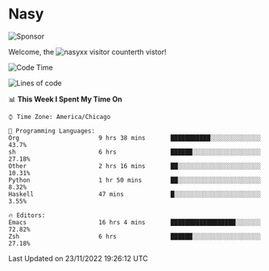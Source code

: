 # Nasy

<!--
<p align="center">
<img height="200" src="https://github-readme-stats.vercel.app/api?username=nasyxx&count_private=true&show_icons=true&theme=dracula&include_all_commits=true"/>
<img height="200" src="https://github-readme-stats.vercel.app/api/top-langs/?username=nasyxx&theme=dracula&hide=html,jupyter+notebook&count_private=true&show_icons=true"/>
</p>

  
----------------
-->

![Sponsor](https://img.shields.io/static/v1.svg?label=Sponsor&message=%E2%9D%A4&logo=GitHub&style=flat&color=pink)
 
Welcome, the ![nasyxx visitor counter](https://count.getloli.com/get/@nasyxx?theme=rule34)th vistor!
 
<!--START_SECTION:waka-->
![Code Time](http://img.shields.io/badge/Code%20Time-2%2C860%20hrs%2013%20mins-blue)

![Lines of code](https://img.shields.io/badge/From%20Hello%20World%20I%27ve%20Written-5%20Million%20lines%20of%20code-blue)

📊 **This Week I Spent My Time On** 

```text
⌚︎ Time Zone: America/Chicago

💬 Programming Languages: 
Org                      9 hrs 38 mins       ███████████░░░░░░░░░░░░░░   43.7% 
sh                       6 hrs               ██████░░░░░░░░░░░░░░░░░░░   27.18% 
Other                    2 hrs 16 mins       ██░░░░░░░░░░░░░░░░░░░░░░░   10.31% 
Python                   1 hr 50 mins        ██░░░░░░░░░░░░░░░░░░░░░░░   8.32% 
Haskell                  47 mins             █░░░░░░░░░░░░░░░░░░░░░░░░   3.55%

🔥 Editors: 
Emacs                    16 hrs 4 mins       ██████████████████░░░░░░░   72.82% 
Zsh                      6 hrs               ██████░░░░░░░░░░░░░░░░░░░   27.18%

```


 Last Updated on 23/11/2022 19:26:12 UTC
<!--END_SECTION:waka-->

<!-- ![visitors](https://visitor-badge.laobi.icu/badge?page_id=nasyxx.nasyxx) -->
